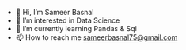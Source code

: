 - 👋 Hi, I’m Sameer Basnal
- 👀 I’m interested in Data Science
- 🌱 I’m currently learning Pandas & Sql
- 📫 How to reach me sameerbasnal75@gmail.com

<!---
sameerb81/sameerb81 is a ✨ special ✨ repository because its `README.md` (this file) appears on your GitHub profile.
You can click the Preview link to take a look at your changes.
--->
